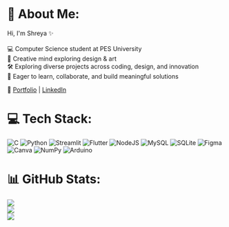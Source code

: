 # 💫 About Me:
Hi, I'm Shreya ✨<br><br>💻 Computer Science student at PES University  <br>🎨 Creative mind exploring design & art  <br>🛠️ Exploring diverse projects across coding, design, and innovation  <br>🌱 Eager to learn, collaborate, and build meaningful solutions

🔗 [Portfolio](https://shreyaajith.carrd.co) | [LinkedIn](https://www.linkedin.com/in/shreyaajith/)


# 💻 Tech Stack:
![C](https://img.shields.io/badge/c-%2300599C.svg?style=for-the-badge&logo=c&logoColor=white) ![Python](https://img.shields.io/badge/python-3670A0?style=for-the-badge&logo=python&logoColor=ffdd54) ![Streamlit](https://img.shields.io/badge/Streamlit-%23FE4B4B.svg?style=for-the-badge&logo=streamlit&logoColor=white) ![Flutter](https://img.shields.io/badge/Flutter-%2302569B.svg?style=for-the-badge&logo=Flutter&logoColor=white) ![NodeJS](https://img.shields.io/badge/node.js-6DA55F?style=for-the-badge&logo=node.js&logoColor=white) ![MySQL](https://img.shields.io/badge/mysql-4479A1.svg?style=for-the-badge&logo=mysql&logoColor=white) ![SQLite](https://img.shields.io/badge/sqlite-%2307405e.svg?style=for-the-badge&logo=sqlite&logoColor=white) ![Figma](https://img.shields.io/badge/figma-%23F24E1E.svg?style=for-the-badge&logo=figma&logoColor=white) ![Canva](https://img.shields.io/badge/Canva-%2300C4CC.svg?style=for-the-badge&logo=Canva&logoColor=white) ![NumPy](https://img.shields.io/badge/numpy-%23013243.svg?style=for-the-badge&logo=numpy&logoColor=white) ![Arduino](https://img.shields.io/badge/-Arduino-00979D?style=for-the-badge&logo=Arduino&logoColor=white)

# 📊 GitHub Stats:
![](https://github-readme-stats.vercel.app/api?username=ShreyaAjith134&theme=radical&hide_border=false&include_all_commits=false&count_private=false)<br/>
![](https://nirzak-streak-stats.vercel.app/?user=ShreyaAjith134&theme=radical&hide_border=false)<br/>
![](https://github-readme-stats.vercel.app/api/top-langs/?username=ShreyaAjith134&theme=radical&hide_border=false&include_all_commits=false&count_private=false&layout=compact)
